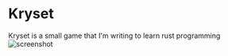 # Kryset
Kryset is a small game that I'm writing to learn rust programming
![screenshot](/images/rust_Kryset_7-11-2015.png)
